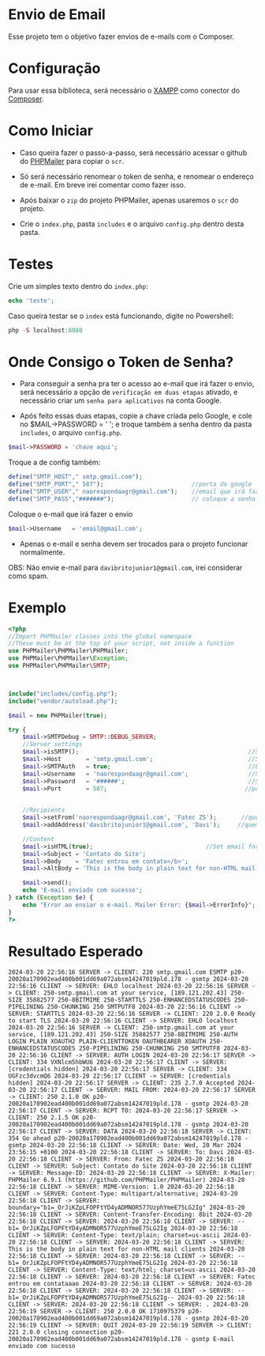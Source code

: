 # Envio de Email
Esse projeto tem o objetivo fazer envios de e-mails com o Composer.
# Configuração
Para usar essa biblioteca, será necessário o [XAMPP](https://www.apachefriends.org/download.html) como conector do [Composer](https://getcomposer.org/download/).


# Como Iniciar

- Caso queira fazer o passo-a-passo, será necessário acessar o github do [PHPMailer](https://github.com/PHPMailer/PHPMailer) para copiar o `scr`. 
  
- Só será necessário renomear o token de senha, e renomear o endereço de e-mail. Em breve irei comentar como fazer isso.
  
- Após baixar o `zip` do projeto PHPMailer, apenas usaremos o `scr` do projeto.
- Crie o `index.php`, pasta `includes` e o arquivo `config.php` dentro desta pasta.

# Testes
Crie um simples texto dentro do `index.php`:
```php
echo 'teste';
```
Caso queira testar se o `index` está funcionando, digite no Powershell:
```php
php -S localhost:8080
```

# Onde Consigo o Token de Senha?

- Para conseguir a senha pra ter o acesso ao e-mail que irá fazer o envio, será necessário a opção de `verificação em duas etapas` ativado, e necessário criar um `senha para aplicativos` na conta Google.

- Após feito essas duas etapas, copie a chave criada pelo Google, e cole no $MAIL->PASSWORD = ' '; e troque também a senha dentro da pasta `includes`, o arquivo `config.php`.
  
```php
$mail->PASSWORD = 'chave aqui';
```
Troque a de config também:
```php
define("SMTP_HOST"," smtp.gmail.com");              
define("SMTP_PORT"," 587");                         //porta do google
define("SMTP_USER"," naorespondaagr@gmail.com");    //email que irá fazer o envio
define("SMTP_PASS","#######");                      // coloque a senha aqui
```
Coloque o e-mail que irá fazer o envio
```php
$mail->Username   = 'email@gmail.com'; 
```

- Apenas o e-mail e senha devem ser trocados para o projeto funcionar normalmente.

OBS: Não envie e-mail para `davibritojunior1@gmail.com`, irei considerar como spam.
# Exemplo

```php
<?php
//Import PHPMailer classes into the global namespace
//These must be at the top of your script, not inside a function
use PHPMailer\PHPMailer\PHPMailer;
use PHPMailer\PHPMailer\Exception;
use PHPMailer\PHPMailer\SMTP;



include("includes/config.php");
include("vendor/autoload.php");

$mail = new PHPMailer(true);

try {
    $mail->SMTPDebug = SMTP::DEBUG_SERVER;
    //Server settings
    $mail->isSMTP();                                                //Send using SMTP
    $mail->Host       = 'smtp.gmail.com';                           //Set the SMTP server to send through
    $mail->SMTPAuth   = true;                                       //Enable SMTP authentication
    $mail->Username   = 'naorespondaagr@gmail.com';                 //SMTP username
    $mail->Password   = '######';                                   //SMTP password
    $mail->Port       = 587;                                       //porta do goole
    

    //Recipients
    $mail->setFrom('naorespondaagr@gmail.com', 'Fatec ZS');       //quem entrou em contato
    $mail->addAddress('davibritojunior1@gmail.com', 'Davi');     //quem irá receber o email

    //Content
    $mail->isHTML(true);                                //Set email format to HTML
    $mail->Subject = 'Contato do Site';
    $mail->Body    = 'Fatec entrou em contato</b>';
    $mail->AltBody = 'This is the body in plain text for non-HTML mail clients';        //caso o navegador nao tenha html para fazer a leitura

    $mail->send();
    echo 'E-mail enviado com sucesso';
} catch (Exception $e) {
    echo "Error ao enviar o e-mail. Mailer Error: {$mail->ErrorInfo}";
}
?>
```
# Resultado Esperado
```
2024-03-20 22:56:16 SERVER -> CLIENT: 220 smtp.gmail.com ESMTP p20-20020a170902ead400b001dd69a072absm14247019pld.178 - gsmtp 2024-03-20 22:56:16 CLIENT -> SERVER: EHLO localhost 2024-03-20 22:56:16 SERVER -> CLIENT: 250-smtp.gmail.com at your service, [189.121.202.43] 250-SIZE 35882577 250-8BITMIME 250-STARTTLS 250-ENHANCEDSTATUSCODES 250-PIPELINING 250-CHUNKING 250 SMTPUTF8 2024-03-20 22:56:16 CLIENT -> SERVER: STARTTLS 2024-03-20 22:56:16 SERVER -> CLIENT: 220 2.0.0 Ready to start TLS 2024-03-20 22:56:16 CLIENT -> SERVER: EHLO localhost 2024-03-20 22:56:16 SERVER -> CLIENT: 250-smtp.gmail.com at your service, [189.121.202.43] 250-SIZE 35882577 250-8BITMIME 250-AUTH LOGIN PLAIN XOAUTH2 PLAIN-CLIENTTOKEN OAUTHBEARER XOAUTH 250-ENHANCEDSTATUSCODES 250-PIPELINING 250-CHUNKING 250 SMTPUTF8 2024-03-20 22:56:16 CLIENT -> SERVER: AUTH LOGIN 2024-03-20 22:56:17 SERVER -> CLIENT: 334 VXNlcm5hbWU6 2024-03-20 22:56:17 CLIENT -> SERVER: [credentials hidden] 2024-03-20 22:56:17 SERVER -> CLIENT: 334 UGFzc3dvcmQ6 2024-03-20 22:56:17 CLIENT -> SERVER: [credentials hidden] 2024-03-20 22:56:17 SERVER -> CLIENT: 235 2.7.0 Accepted 2024-03-20 22:56:17 CLIENT -> SERVER: MAIL FROM: 2024-03-20 22:56:17 SERVER -> CLIENT: 250 2.1.0 OK p20-20020a170902ead400b001dd69a072absm14247019pld.178 - gsmtp 2024-03-20 22:56:17 CLIENT -> SERVER: RCPT TO: 2024-03-20 22:56:17 SERVER -> CLIENT: 250 2.1.5 OK p20-20020a170902ead400b001dd69a072absm14247019pld.178 - gsmtp 2024-03-20 22:56:17 CLIENT -> SERVER: DATA 2024-03-20 22:56:18 SERVER -> CLIENT: 354 Go ahead p20-20020a170902ead400b001dd69a072absm14247019pld.178 - gsmtp 2024-03-20 22:56:18 CLIENT -> SERVER: Date: Wed, 20 Mar 2024 23:56:15 +0100 2024-03-20 22:56:18 CLIENT -> SERVER: To: Davi 2024-03-20 22:56:18 CLIENT -> SERVER: From: Fatec ZS 2024-03-20 22:56:18 CLIENT -> SERVER: Subject: Contato do Site 2024-03-20 22:56:18 CLIENT -> SERVER: Message-ID: 2024-03-20 22:56:18 CLIENT -> SERVER: X-Mailer: PHPMailer 6.9.1 (https://github.com/PHPMailer/PHPMailer) 2024-03-20 22:56:18 CLIENT -> SERVER: MIME-Version: 1.0 2024-03-20 22:56:18 CLIENT -> SERVER: Content-Type: multipart/alternative; 2024-03-20 22:56:18 CLIENT -> SERVER: boundary="b1=_OrJiKZpLFOPFtYD4yADMNOR577UzphYmeE75LG2Ig" 2024-03-20 22:56:18 CLIENT -> SERVER: Content-Transfer-Encoding: 8bit 2024-03-20 22:56:18 CLIENT -> SERVER: 2024-03-20 22:56:18 CLIENT -> SERVER: --b1=_OrJiKZpLFOPFtYD4yADMNOR577UzphYmeE75LG2Ig 2024-03-20 22:56:18 CLIENT -> SERVER: Content-Type: text/plain; charset=us-ascii 2024-03-20 22:56:18 CLIENT -> SERVER: 2024-03-20 22:56:18 CLIENT -> SERVER: This is the body in plain text for non-HTML mail clients 2024-03-20 22:56:18 CLIENT -> SERVER: 2024-03-20 22:56:18 CLIENT -> SERVER: --b1=_OrJiKZpLFOPFtYD4yADMNOR577UzphYmeE75LG2Ig 2024-03-20 22:56:18 CLIENT -> SERVER: Content-Type: text/html; charset=us-ascii 2024-03-20 22:56:18 CLIENT -> SERVER: 2024-03-20 22:56:18 CLIENT -> SERVER: Fatec entrou em contataaao 2024-03-20 22:56:18 CLIENT -> SERVER: 2024-03-20 22:56:18 CLIENT -> SERVER: 2024-03-20 22:56:18 CLIENT -> SERVER: --b1=_OrJiKZpLFOPFtYD4yADMNOR577UzphYmeE75LG2Ig-- 2024-03-20 22:56:18 CLIENT -> SERVER: 2024-03-20 22:56:18 CLIENT -> SERVER: . 2024-03-20 22:56:19 SERVER -> CLIENT: 250 2.0.0 OK 1710975379 p20-20020a170902ead400b001dd69a072absm14247019pld.178 - gsmtp 2024-03-20 22:56:19 CLIENT -> SERVER: QUIT 2024-03-20 22:56:19 SERVER -> CLIENT: 221 2.0.0 closing connection p20-20020a170902ead400b001dd69a072absm14247019pld.178 - gsmtp E-mail enviado com sucesso
```


  
  

